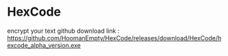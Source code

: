 # HexCode
encrypt your text
                         github download link : https://github.com/HoomanEmpty/HexCode/releases/download/HexCode/hexcode_alpha_version.exe
